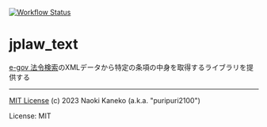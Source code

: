 [![Workflow Status](https://github.com/japanese-law-analysis/jplaw_text/workflows/Rust%20CI/badge.svg)](https://github.com/japanese-law-analysis/jplaw_text/actions?query=workflow%3A%22Rust%2BCI%22)

# jplaw_text


[e-gov 法令検索](https://elaws.e-gov.go.jp/)のXMLデータから特定の条項の中身を取得するライブラリを提供する

---
[MIT License](https://github.com/japanese-law-analysis/listup_law/blob/master/LICENSE)
(c) 2023 Naoki Kaneko (a.k.a. "puripuri2100")


License: MIT
